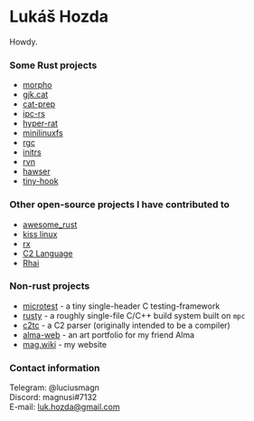 # Lukáš Hozda

Howdy.

### Some Rust projects

- [morpho](https://github.com/luciusmagn/morpho)
- [gjk.cat](https://github.com/gjk-cat/gjk.cat)
- [cat-prep](https://github.com/gjk-cat/cat-prep)
- [ipc-rs](https://github.com/luciusmagn/ipc-rs)
- [hyper-rat](https://github.com/luciusmagn/hyper-rat)
- [minilinuxfs](https://github.com/luciusmagn/minilinuxfs)
- [rgc](https://git.microlab.space/magnusi/rgc)
- [initrs](https://git.microlab.space/magnusi/initrs)
- [rvn](https://git.microlab.space/magnusi/rvn)
- [hawser](https://github.com/luciusmagn/hawser)
- [tiny-hook](https://github.com/luciusmagn/tiny-hook)

### Other open-source projects I have contributed to

- [awesome_rust](https://github.com/rust-unofficial/awesome-rust)
- [kiss linux](https://github.com/kisslinux)
- [rx](https://github.com/cloudhead/rx)
- [C2 Language](https://github.com/c2lang/c2compiler)
- [Rhai](https://github.com/rhaiscript/rhai)

### Non-rust projects

- [microtest](https://github.com/luciusmagn/microtest) - a tiny single-header C testing-framework
- [rusty](https://github.com/luciusmagn/rusty) - a roughly single-file C/C++ build system built on `mpc`
- [c2tc](https://github.com/luciusmagn/c2tc) - a C2 parser (originally intended to be a compiler)
- [alma-web](https://github.com/luciusmagn/alma-web) - an art portfolio for my friend Alma
- [mag.wiki](https://github.com/luciusmagn/mag-wiki) - my website

### Contact information

Telegram: @luciusmagn  
Discord: magnusi#7132  
E-mail: luk.hozda@gmail.com  

